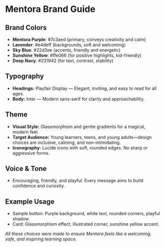 # Mentora Brand Guide

## Brand Colors
- **Mentora Purple**: #7c3aed (primary, conveys creativity and calm)
- **Lavender**: #e4deff (backgrounds, soft and welcoming)
- **Sky Blue**: #22d3ee (accents, friendly and energetic)
- **Sunshine Yellow**: #ffe066 (for positive highlights, kid-friendly)
- **Deep Navy**: #231942 (for text, contrast, stability)

## Typography
- **Headings:** Playfair Display — Elegant, inviting, and easy to read for all ages.
- **Body:** Inter — Modern sans-serif for clarity and approachability.

## Theme
- **Visual Style:** Glassmorphism and gentle gradients for a magical, modern feel.
- **Target Audience:** Young learners, teens, and young adults—design choices are inclusive, calming, and non-intimidating.
- **Iconography:** Lucide icons with soft, rounded edges. No sharp or aggressive forms.

## Voice & Tone
- Encouraging, friendly, and playful. Every message aims to build confidence and curiosity.

## Example Usage
- Sample button: Purple background, white text, rounded corners, playful shadow.
- Card: Glassmorphism effect, illustrated corner, sunshine yellow accent.

*All these choices were made to ensure Mentora feels like a welcoming, safe, and inspiring learning space.*